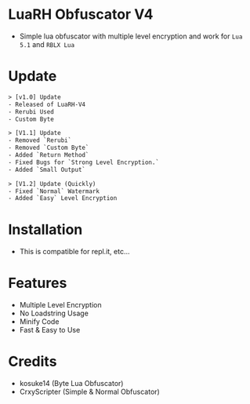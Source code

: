 # LuaRH Obfuscator V4
- Simple lua obfuscator with multiple level encryption and work for `Lua 5.1` and `RBLX Lua`

# Update
```txt
> [v1.0] Update
- Released of LuaRH-V4
- Rerubi Used
- Custom Byte

> [V1.1] Update
- Removed `Rerubi`
- Removed `Custom Byte`
- Added `Return Method`
- Fixed Bugs for `Strong Level Encryption.`
- Added `Small Output`

> [V1.2] Update (Quickly)
- Fixed `Normal` Watermark
- Added `Easy` Level Encryption
```

# Installation
- This is compatible for repl.it, etc...

# Features
- Multiple Level Encryption
- No Loadstring Usage
- Minify Code
- Fast & Easy to Use

# Credits
- kosuke14 (Byte Lua Obfuscator)
- CrxyScripter (Simple & Normal Obfuscator)
